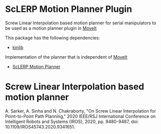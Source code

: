 # ScLERP Motion Planner Plugin
Screw Linear Interpolation based motion planner for serial manipulators to be used as a motion planner plugin in [MoveIt](https://moveit.ros.org/)

This package has the following dependencies:
* [kinlib](https://github.com/dasharadhan/kinlib)

Implementation of the planner that is independent of [MoveIt](https://moveit.ros.org/)
* [ScLERP Motion Planner](https://github.com/dasharadhan/sclerp_motion_planner)

# Screw Linear Interpolation based motion planner
A. Sarker, A. Sinha and N. Chakraborty, "On Screw Linear Interpolation for Point-to-Point Path Planning," 2020 IEEE/RSJ International Conference on Intelligent Robots and Systems (IROS), 2020, pp. 9480-9487, doi: 10.1109/IROS45743.2020.9341651.
